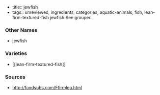 - title:: jewfish
- tags:: unreviewed, ingredients, categories, aquatic-animals, fish, lean-firm-textured-fish
jewfish See grouper.

### Other Names

* jewfish

### Varieties

* [[lean-firm-textured-fish]]

### Sources
* http://foodsubs.com/Ffirmlea.html
